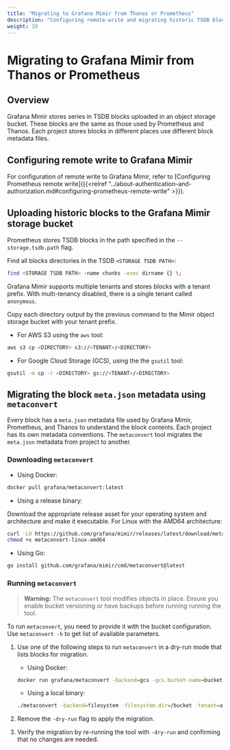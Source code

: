 ```yaml
---
title: "Migrating to Grafana Mimir from Thanos or Prometheus"
description: "Configuring remote-write and migrating historic TSDB blocks from Prometheus or Thanos."
weight: 10
---
```


# Migrating to Grafana Mimir from Thanos or Prometheus

## Overview

Grafana Mimir stores series in TSDB blocks uploaded in an object storage bucket.
These blocks are the same as those used by Prometheus and Thanos.
Each project stores blocks in different places use different block metadata files.

## Configuring remote write to Grafana Mimir

For configuration of remote write to Grafana Mimir, refer to [Configuring Prometheus remote write]({{<relref "../about-authentication-and-authorization.md#configuring-prometheus-remote-write" >}}).

## Uploading historic blocks to the Grafana Mimir storage bucket

Prometheus stores TSDB blocks in the path specified in the `--storage.tsdb.path` flag.

Find all blocks directories in the TSDB `<STORAGE TSDB PATH>`:

```bash
find <STORAGE TSDB PATH> -name chunks -exec dirname {} \;
```

Grafana Mimir supports multiple tenants and stores blocks with a tenant prefix.
With multi-tenancy disabled, there is a single tenant called `anonymous`.

Copy each directory output by the previous command to the Mimir object storage bucket with
your tenant prefix.

- For AWS S3 using the `aws` tool:

```bash
aws s3 cp <DIRECTORY> s3://<TENANT>/<DIRECTORY>
```

- For Google Cloud Storage (GCS), using the the `gsutil` tool:

```bash
gsutil -m cp -r <DIRECTORY> gs://<TENANT>/<DIRECTORY>
```

## Migrating the block `meta.json` metadata using `metaconvert`

Every block has a `meta.json` metadata file used by Grafana Mimir, Prometheus, and Thanos to understand the block contents.
Each project has its own metadata conventions.
The `metaconvert` tool migrates the `meta.json` metadata from project to another.

### Downloading `metaconvert`

- Using Docker:

```bash
docker pull grafana/metaconvert:latest
```

- Using a release binary:

Download the appropriate release asset for your operating system and architecture and make it executable. For Linux with the AMD64 architecture:

```bash
curl -LO https://github.com/grafana/mimir/releases/latest/download/metaconvert-linux-amd64
chmod +x metaconvert-linux-amd64
```

- Using Go:

```bash
go install github.com/grafana/mimir/cmd/metaconvert@latest
```

### Running `metaconvert`

> **Warning:** The `metaconvert` tool modifies objects in place.
> Ensure you enable bucket versioning or have backups before running running the tool.

To run `metaconvert`, you need to provide it with the bucket configuration. Use `metaconvert -h` to get list of available parameters.

1. Use one of the following steps to run `metaconvert` in a dry-run mode that lists blocks for migration.

   - Using Docker:

   ```bash
   docker run grafana/metaconvert -backend=gcs -gcs.bucket-name=bucket -tenant=anonymous -dry-run
   ```

   - Using a local binary:

   ```bash
   ./metaconvert -backend=filesystem -filesystem.dir=/bucket -tenant=anonymous -dry-run
   ```

1. Remove the `-dry-run` flag to apply the migration.
1. Verify the migration by re-running the tool with `-dry-run` and confirming that no changes are needed.
